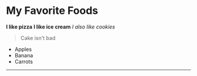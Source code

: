 # My Favorite Foods
**I like pizza**
**I like ice cream**
*I also like cookies*
> Cake isn't bad
- Apples
- Banana
- Carrots
***
